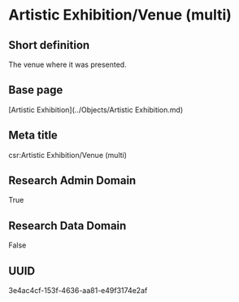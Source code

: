 # Artistic Exhibition/Venue (multi)
## Short definition
The venue where it was presented.
## Base page
[Artistic Exhibition](../Objects/Artistic Exhibition.md)
## Meta title
csr:Artistic Exhibition/Venue (multi)
## Research Admin Domain
True
## Research Data Domain
False
## UUID
3e4ac4cf-153f-4636-aa81-e49f3174e2af

